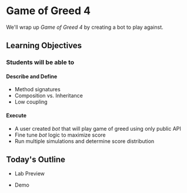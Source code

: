 # Game of Greed 4

We'll wrap up _Game of Greed 4_ by creating a bot to play against.

## Learning Objectives

### Students will be able to

#### Describe and Define

- Method signatures
- Composition vs. Inheritance
- Low coupling

#### Execute

- A user created _bot_ that will play game of greed using only public API
- Fine tune _bot_ logic to maximize score
- Run multiple simulations and determine score distribution

## Today's Outline

- Lab Preview
  
- Demo
